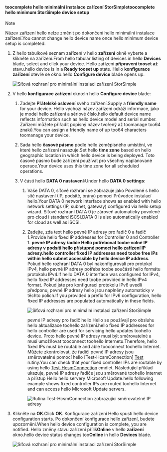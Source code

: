 <!--author=alkohli last changed: 01/12/17-->

#### <a name="toocomplete-hello-minimum-storsimple-device-setup"></a><span data-ttu-id="96618-101">toocomplete hello minimální instalace zařízení StorSimple</span><span class="sxs-lookup"><span data-stu-id="96618-101">toocomplete hello minimum StorSimple device setup</span></span>

   > [!NOTE]
   > <span data-ttu-id="96618-102">Název zařízení hello nelze změnit po dokončení hello minimální instalace zařízení.</span><span class="sxs-lookup"><span data-stu-id="96618-102">You cannot change hello device name once hello minimum device setup is completed.</span></span>
   
1. <span data-ttu-id="96618-103">Z hello tabulkové seznam zařízení v hello **zařízení** okně vyberte a klikněte na zařízení.</span><span class="sxs-lookup"><span data-stu-id="96618-103">From hello tabular listing of devices in hello **Devices** blade, select and click your device.</span></span> <span data-ttu-id="96618-104">Hello zařízení **připraveni tooset až** stavu.</span><span class="sxs-lookup"><span data-stu-id="96618-104">hello device is in a **Ready tooset up** state.</span></span> <span data-ttu-id="96618-105">Hello **konfigurace zařízení** otevře se okno.</span><span class="sxs-lookup"><span data-stu-id="96618-105">hello **Configure device** blade opens up.</span></span>

     ![Síťová rozhraní pro minimální instalaci zařízení StorSimple](./media/storsimple-8000-complete-minimum-device-setup-u2/step4minconfig1.png)

2. <span data-ttu-id="96618-107">V hello **konfigurace zařízení** okno:</span><span class="sxs-lookup"><span data-stu-id="96618-107">In hello **Configure device** blade:</span></span>
   
   1. <span data-ttu-id="96618-108">Zadejte **Přátelské oslovení** svého zařízení.</span><span class="sxs-lookup"><span data-stu-id="96618-108">Supply a **friendly name** for your device.</span></span> <span data-ttu-id="96618-109">Hello výchozí název zařízení odráží informace, jako je model hello zařízení a sériové číslo.</span><span class="sxs-lookup"><span data-stu-id="96618-109">hello default device name reflects information such as hello device model and serial number.</span></span> <span data-ttu-id="96618-110">Zařízení můžete přiřadit popisný název tvořený až toomanage too64 znaků.</span><span class="sxs-lookup"><span data-stu-id="96618-110">You can assign a friendly name of up too64 characters toomanage your device.</span></span>
   2. <span data-ttu-id="96618-111">Sada hello **časové pásmo** podle hello zeměpisného umístění, ve které hello zařízení nasazuje.</span><span class="sxs-lookup"><span data-stu-id="96618-111">Set hello **time zone** based on hello geographic location in which hello device is being deployed.</span></span> <span data-ttu-id="96618-112">Toto časové pásmo bude zařízení používat pro všechny naplánované operace.</span><span class="sxs-lookup"><span data-stu-id="96618-112">Your device uses this time zone for all scheduled operations.</span></span>
   3. <span data-ttu-id="96618-113">V části hello **DATA 0 nastavení**:</span><span class="sxs-lookup"><span data-stu-id="96618-113">Under hello **DATA 0 settings**:</span></span>

       1. <span data-ttu-id="96618-114">Vaše DATA 0, síťové rozhraní se zobrazuje jako Povolené s hello sítě nastavení (IP, podsítě, brány) pomocí Průvodce instalací hello.</span><span class="sxs-lookup"><span data-stu-id="96618-114">Your DATA 0 network interface shows as enabled with hello network settings (IP, subnet, gateway) configured via hello setup wizard.</span></span> <span data-ttu-id="96618-115">Síťové rozhraní DATA 0 je zároveň automaticky povolené pro cloud i standard iSCSI.</span><span class="sxs-lookup"><span data-stu-id="96618-115">DATA 0 is also automatically enabled for cloud as well as iSCSI.</span></span>

       2. <span data-ttu-id="96618-116">Zadejte, zda text hello pevné IP adresy pro řadič 0 a řadič 1.</span><span class="sxs-lookup"><span data-stu-id="96618-116">Provide hello fixed IP addresses for Controller 0 and Controller 1.</span></span> <span data-ttu-id="96618-117">**pevné IP adresy řadiče Hello potřebovat toobe volné IP adresy v podsíti hello přístupné pomocí hello zařízení IP adresy.**</span><span class="sxs-lookup"><span data-stu-id="96618-117">**hello controller fixed IP addresses need toobe free IPs within hello subnet accessible by hello device IP address.**</span></span> <span data-ttu-id="96618-118">Pokud hello rozhraní DATA 0 byl nakonfigurovali pro protokol IPv4, hello pevné IP adresy potřeba toobe součástí hello formátu protokolu IPv4.</span><span class="sxs-lookup"><span data-stu-id="96618-118">If hello DATA 0 interface was configured for IPv4, hello fixed IP addresses need toobe provided in hello IPv4 format.</span></span> <span data-ttu-id="96618-119">Pokud jste pro konfiguraci protokolu IPv6 uvedli předponu, pevné IP adresy hello jsou naplněny automaticky v těchto polích.</span><span class="sxs-lookup"><span data-stu-id="96618-119">If you provided a prefix for IPv6 configuration, hello fixed IP addresses are populated automatically in these fields.</span></span>

            ![Síťová rozhraní pro minimální instalaci zařízení StorSimple](./media/storsimple-8000-complete-minimum-device-setup-u2/step4minconfig2.png)

            <span data-ttu-id="96618-121">pevné IP adresy pro řadič hello Hello se používají pro obsluhu hello aktualizace toohello zařízení.</span><span class="sxs-lookup"><span data-stu-id="96618-121">hello fixed IP addresses for hello controller are used for servicing hello updates toohello device.</span></span> <span data-ttu-id="96618-122">Proto hello pevné IP adresy musí být směrovatelné a musí umožňovat tooconnect toohello Internetu.</span><span class="sxs-lookup"><span data-stu-id="96618-122">Therefore, hello fixed IPs must be routable and able tooconnect toohello Internet.</span></span> <span data-ttu-id="96618-123">Můžete zkontrolovat, že řadiči pevné IP adresy jsou směrovatelné pomocí hello [Test-HcsmConnection] [ Test] rutiny.</span><span class="sxs-lookup"><span data-stu-id="96618-123">You can check that your fixed controller IPs are routable by using hello [Test-HcsmConnection][Test] cmdlet.</span></span> <span data-ttu-id="96618-124">Následující příklad ukazuje, pevné IP adresy řadiče jsou směrované toohello Internet a přístup Hello hello servery Microsoft Update.</span><span class="sxs-lookup"><span data-stu-id="96618-124">hello following example shows fixed controller IPs are routed toohello Internet and can access hello Microsoft Update servers.</span></span>

            ![Rutina Test-HcsmConnection zobrazující směrovatelné IP adresy](./media/storsimple-8000-complete-minimum-device-setup-u2/step4minconfig3.png)

1. <span data-ttu-id="96618-126">Klikněte na **OK**.</span><span class="sxs-lookup"><span data-stu-id="96618-126">Click **OK**.</span></span> <span data-ttu-id="96618-127">Konfigurace zařízení Hello spustí.</span><span class="sxs-lookup"><span data-stu-id="96618-127">hello device configuration starts.</span></span> <span data-ttu-id="96618-128">Po dokončení konfigurace hello zařízení, budete upozorněni.</span><span class="sxs-lookup"><span data-stu-id="96618-128">When hello device configuration is complete, you are notified.</span></span> <span data-ttu-id="96618-129">Hello změny stavu zařízení příliš**Online** v hello **zařízení** okno.</span><span class="sxs-lookup"><span data-stu-id="96618-129">hello device status changes too**Online** in hello **Devices** blade.</span></span>

    ![Síťová rozhraní pro minimální instalaci zařízení StorSimple](./media/storsimple-8000-complete-minimum-device-setup-u2/step4minconfig4.png)

<!--Link reference-->
[Test]: https://technet.microsoft.com/library/dn715782(v=wps.630).aspx
